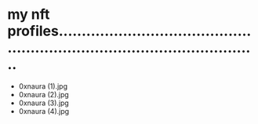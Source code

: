 # my nft profiles.................................................................................................
- 0xnaura (1).jpg
- 0xnaura (2).jpg
- 0xnaura (3).jpg
- 0xnaura (4).jpg
